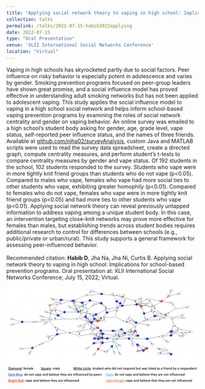 ```yaml
---	
title: "Applying social network theory to vaping in high school: Implications for school-based prevention programs"	
collection: talks	
permalink: /talks/2022-07-15-habib2022applying	
date: 2022-07-15
type: "Oral Presentation"
venue: 'XLII International Social Networks Conference'
location: "Virtual"
---	
```

Vaping in high schools has skyrocketed partly due to social factors. Peer influence on risky behavior is especially potent in adolescence and varies by gender. Smoking prevention programs focused on peer-group leaders have shown great promise, and a social influence model has proved effective in understanding adult smoking networks but has not been applied to adolescent vaping. This study applies the social influence model to vaping in a high school social network and helps inform school-based vaping prevention programs by examining the roles of social network centrality and gender on vaping behavior. An online survey was emailed to a high school’s student body asking for gender, age, grade level, vape status, self-reported peer influence status, and the names of three friends. Available at [github.com/njha02/surveyAnalysis](https://github.com/njha02/surveyAnalysis), custom Java and MATLAB scripts were used to read the survey data spreadsheet, create a directed graph, compute centrality measures, and perform student’s t-tests to compare centrality measures by gender and vape status. Of 192 students in the school, 102 students responded to the survey. Students who vape were in more tightly knit friend groups than students who do not vape (p<0.05). Compared to males who vape, females who vape had more social ties to other students who vape, exhibiting greater homophily (p<0.01). Compared to females who do not vape, females who vape were in more tightly knit friend groups (p<0.05) and had more ties to other students who vape (p<0.01). Applying social network theory can reveal previously untapped information to address vaping among a unique student body. In this case, an intervention targeting close-knit networks may prove more effective for females than males, but establishing trends across student bodies requires additional research to control for differences between schools (e.g., public/private or urban/rural). This study supports a general framework for assessing peer-influenced behavior.
<br><br>
Recommended citation: **Habib D**, Jha Na, Jha Ni, Curtis B. Applying social network theory to vaping in high school: Implications for school-based prevention programs. Oral presentation at: XLII International Social Networks Conference; July 15, 2022; Virtual.
<br><br>
![Network Graph With Arrows Between Nodes Representing High School Students and Their Friends Colored in Blue if They Do Not Vape and Red if They Do Vape](../images/habib2022applying.png) 
